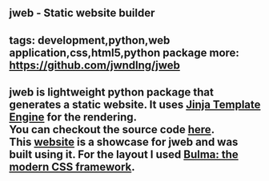 jweb - Static website builder
-----
tags: development,python,web application,css,html5,python package
more: https://github.com/jwndlng/jweb
-----
jweb is lightweight python package that generates a static website. It uses <a target="_blank" href="https://jinja.palletsprojects.com/en/3.0.x/">Jinja Template Engine</a> for the rendering.<br>You can checkout the source code <a href="https://github.com/jwndlng/jweb">here</a>.
<br>
This <a href="https://github.com/jwndlng/jwndlng.github.io">website</a> is a showcase for jweb and was built using it. For the layout I used <a target="_blank" href="https://bulma.io">Bulma: the modern CSS framework</a>.
-----
